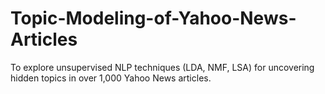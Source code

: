 # Topic-Modeling-of-Yahoo-News-Articles
To explore unsupervised NLP techniques (LDA, NMF, LSA) for uncovering hidden topics in over 1,000 Yahoo News articles. 
